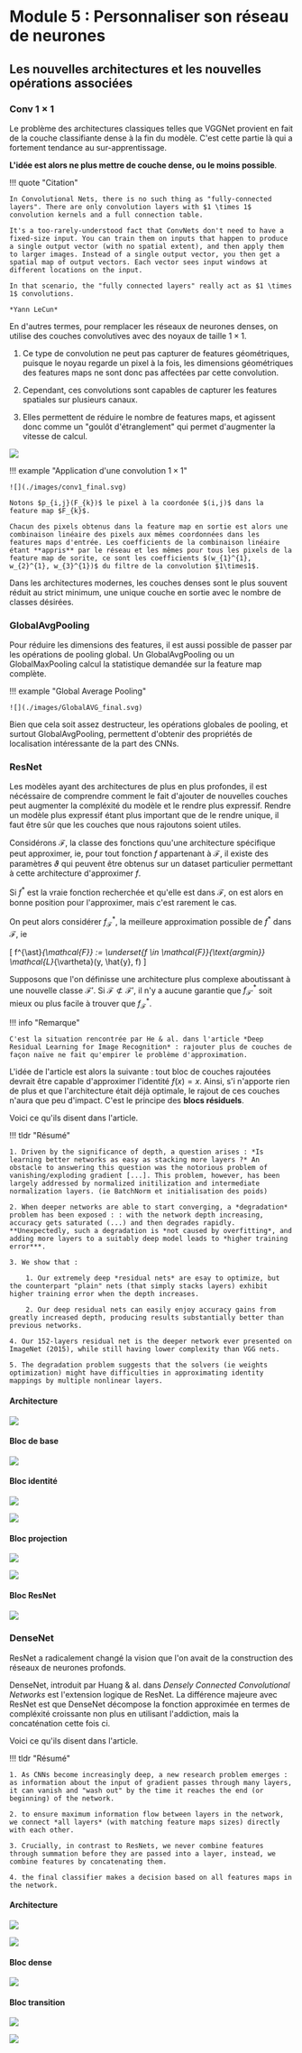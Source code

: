 # Module 5 : Personnaliser son réseau de neurones


## Les nouvelles architectures et les nouvelles opérations associées

### Conv $1 \times 1$


Le problème des architectures classiques telles que VGGNet provient en fait de la couche classifiante dense à la fin du modèle. C'est cette partie là qui a fortement tendance au sur-apprentissage.

**L'idée est alors ne plus mettre de couche dense, ou le moins possible**.

!!! quote "Citation"

    In Convolutional Nets, there is no such thing as "fully-connected layers". There are only convolution layers with $1 \times 1$ convolution kernels and a full connection table.

    It's a too-rarely-understood fact that ConvNets don't need to have a fixed-size input. You can train them on inputs that happen to produce a single output vector (with no spatial extent), and then apply them to larger images. Instead of a single output vector, you then get a spatial map of output vectors. Each vector sees input windows at different locations on the input.

    In that scenario, the "fully connected layers" really act as $1 \times 1$ convolutions.

    *Yann LeCun*

En d'autres termes, pour remplacer les réseaux de neurones denses, on utilise des couches convolutives avec des noyaux de taille $1 \times 1$.

1. Ce type de convolution ne peut pas capturer de features géométriques, puisque le noyau regarde un pixel à la fois, les dimensions géométriques des features maps ne sont donc pas affectées par cette convolution.

2. Cependant, ces convolutions sont capables de capturer les features spatiales sur plusieurs canaux.

3. Elles permettent de réduire le nombre de features maps, et agissent donc comme un "goulôt d'étranglement" qui permet d'augmenter la vitesse de calcul.

![](./images/conv1.png)

!!! example "Application d'une convolution $1\times1$"

    ![](./images/conv1_final.svg)

    Notons $p_{i,j}(F_{k})$ le pixel à la coordonée $(i,j)$ dans la feature map $F_{k}$.

    Chacun des pixels obtenus dans la feature map en sortie est alors une combinaison linéaire des pixels aux mêmes coordonnées dans les features maps d'entrée. Les coefficients de la combinaison linéaire étant **appris** par le réseau et les mêmes pour tous les pixels de la feature map de sorite, ce sont les coefficients $(w_{1}^{1}, w_{2}^{1}, w_{3}^{1})$ du filtre de la convolution $1\times1$.


Dans les architectures modernes, les couches denses sont le plus souvent réduit au strict minimum, une unique couche en sortie avec le nombre de classes désirées.

### GlobalAvgPooling

Pour réduire les dimensions des features, il est aussi possible de passer par les opérations de pooling global. Un GlobalAvgPooling ou un GlobalMaxPooling calcul la statistique demandée sur la feature map complète.

!!! example "Global Average Pooling"

    ![](./images/GlobalAVG_final.svg)

Bien que cela soit assez destructeur, les opérations globales de pooling, et surtout GlobalAvgPooling, permettent d'obtenir des propriétés de localisation intéressante de la part des CNNs.


### ResNet

Les modèles ayant des architectures de plus en plus profondes, il est nécéssaire de comprendre comment le fait d'ajouter de nouvelles couches peut augmenter la compléxité du modèle et le rendre plus expressif. Rendre un modèle plus expressif étant plus important que de le rendre unique, il faut être sûr que les couches que nous rajoutons soient utiles.


Considérons $\mathcal{F}$, la classe des fonctions quu'une architecture spécifique peut approximer, ie, pour tout fonction $f$ appartenant à $\mathcal{F}$, il existe des paramètres $\vartheta$ qui peuvent être obtenus sur un dataset particulier permettant à cette architecture d'approximer $f$.

Si $f^{\ast}$ est la vraie fonction recherchée et qu'elle est dans $\mathcal{F}$, on est alors en bonne position pour l'approximer, mais c'est rarement le cas.

On peut alors considérer $f^{\ast}_{\mathcal{F}}$, la meilleure approximation possible de $f^{\ast}$ dans $\mathcal{F}$, ie

\[
    f^{\ast}_{\mathcal{F}} := \underset{f \in \mathcal{F}}{\text{argmin}} \mathcal{L}_{\vartheta}(y, \hat{y}, f)
\]

Supposons que l'on définisse une architecture plus complexe aboutissant à une nouvelle classe $\mathcal{F}'$. Si $\mathcal{F} \not\subset \mathcal{F}'$, il n'y a aucune garantie que $f^{\ast}_{\mathcal{F}'}$ soit mieux ou plus facile à trouver que $f^{\ast}_{\mathcal{F}}$.

!!! info "Remarque"

    C'est la situation rencontrée par He & al. dans l'article *Deep Residual Learning for Image Recognition* : rajouter plus de couches de façon naïve ne fait qu'empirer le problème d'approximation.

L'idée de l'article est alors la suivante : tout bloc de couches rajoutées devrait être capable d'approximer l'identité $f(x)=x$. Ainsi, s'i n'apporte rien de plus et que l'architecture était déjà optimale, le rajout de ces couches n'aura que peu d'impact. C'est le principe des **blocs résiduels**.

Voici ce qu'ils disent dans l'article.

!!! tldr "Résumé"


    1. Driven by the significance of depth, a question arises : *Is learning better networks as easy as stacking more layers ?* An obstacle to answering this question was the notorious problem of vanishing/exploding gradient [...]. This problem, however, has been largely addressed by normalized initilization and intermediate normalization layers. (ie BatchNorm et initialisation des poids)

    2. When deeper networks are able to start converging, a *degradation* problem has been exposed : : with the network depth increasing, accuracy gets saturated (...) and then degrades rapidly. **Unexpectedly, such a degradation is *not caused by overfitting*, and adding more layers to a suitably deep model leads to *higher training error***.

    3. We show that :

        1. Our extremely deep *residual nets* are esay to optimize, but the counterpart "plain" nets (that simply stacks layers) exhibit higher training error when the depth increases.

        2. Our deep residual nets can easily enjoy accuracy gains from greatly increased depth, producing results substantially better than previous networks.

    4. Our 152-layers residual net is the deeper network ever presented on ImageNet (2015), while still having lower complexity than VGG nets.

    5. The degradation problem suggests that the solvers (ie weights optimization) might have difficulties in approximating identity mappings by multiple nonlinear layers.

#### Architecture

![](./images/resnet_archi.svg)

#### Bloc de base

![](./images/Conv_Bn_Relu.svg)


#### Bloc identité

![](./images/id_block.svg)


![](./images/id_block_math.svg)


#### Bloc projection

![](./images/proj_block.svg)


![](./images/proj_block_math.svg)

#### Bloc ResNet

![](./images/Resnet_block.svg)

### DenseNet

ResNet a radicalement changé la vision que l'on avait de la construction des réseaux de neurones profonds.

DenseNet, introduit par Huang & al. dans *Densely Connected Convolutional Networks* est l'extension logique de ResNet. La différence majeure avec ResNet est que DenseNet décompose la fonction approximée en termes de compléxité croissante non plus en utilisant l'addiction, mais la concaténation cette fois ci.

Voici ce qu'ils disent dans l'article.

!!! tldr "Résumé"

    1. As CNNs become increasingly deep, a new research problem emerges : as information about the input of gradient passes through many layers, it can vanish and "wash out" by the time it reaches the end (or beginning) of the network.

    2. to ensure maximum information flow between layers in the network, we connect *all layers* (with matching feature maps sizes) directly with each other.

    3. Crucially, in contrast to ResNets, we never combine features through summation before they are passed into a layer, instead, we combine features by concatenating them.

    4. the final classifier makes a decision based on all features maps in the network.

#### Architecture

![](./images/densenet_k_4.svg)

![](./images/densenet_archi.svg)

#### Bloc dense

![](./images/dense_block_final.svg)

#### Bloc transition

![](./images/transition_block_final.svg)

![](./images/densenet_final.svg)
